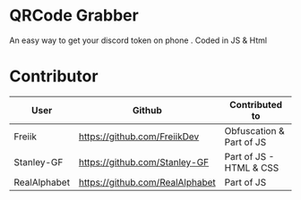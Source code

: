 # QRCode Grabber
An easy way to get your discord token on phone . Coded in JS &amp; Html

# Contributor
| User           | Github                          | Contributed to           |
|----------------|---------------------------------|--------------------------|
| Freiik         | https://github.com/FreiikDev    | Obfuscation & Part of JS |
| Stanley-GF     | https://github.com/Stanley-GF   | Part of JS - HTML & CSS  |
| RealAlphabet   | https://github.com/RealAlphabet | Part of JS               |
